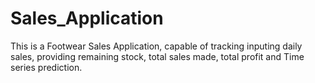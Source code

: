 # Sales_Application
This is a Footwear Sales Application, capable of tracking  inputing daily sales, providing remaining stock, total sales made, total profit and Time series prediction.
